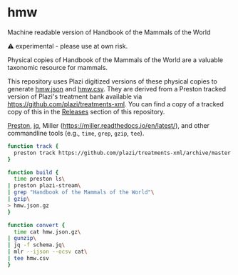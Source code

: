 # hmw
Machine readable version of Handbook of the Mammals of the World

:warning: experimental - please use at own risk.

Physical copies of Handbook of the Mammals of the World are a valuable taxonomic resource for mammals.

This repository uses Plazi digitized versions of these physical copies to generate [hmw.json](hmw.json) and [hmw.csv](hmw.csv). They are derived from a Preston tracked version of Plazi's treatment bank available via https://github.com/plazi/treatments-xml. You can find a copy of a tracked copy of this in the [Releases](../releases) section of this repository.


[Preston](https://preston.guoda.bio), [jq](https://stedolan.github.io/jq/), Miller (https://miller.readthedocs.io/en/latest/), and other commandline tools (e.g., ```time```, ```grep```, ```gzip```, ```tee```).


```bash
function track { 
  preston track https://github.com/plazi/treatments-xml/archive/master.zip
}

function build {
  time preston ls\
| preston plazi-stream\
| grep "Handbook of the Mammals of the World"\
| gzip\
> hmw.json.gz
}

function convert {
  time cat hmw.json.gz\
| gunzip\
| jq -f schema.jq\
| mlr --ijson --ocsv cat\
| tee hmw.csv
}
```
